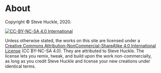# About

Copyright © Steve Huckle, 2020.

[![CC-BY-NC-SA 4.0 International](https://i.creativecommons.org/l/by-nc-sa/4.0/88x31.png)](http://creativecommons.org/licenses/by-nc-sa/4.0/)

Unless otherwise stated, the works on this site are licensed under a [Creative Commons Attribution-NonCommercial-ShareAlike 4.0 International License](https://creativecommons.org/licenses/by-nc-sa/4.0/) (CC BY-NC-SA 4.0). They are attributed to Steve Huckle. The license lets you remix, tweak, and build upon the work non-commercially, as long as you credit Steve Huckle and license your new creations under identical terms.
